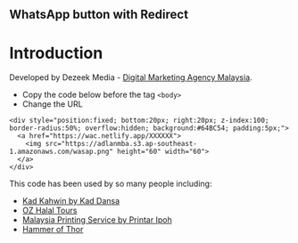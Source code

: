 ## WhatsApp button with Redirect

# Introduction

Developed by Dezeek Media - [Digital Marketing Agency Malaysia](https://dezeek.com "Dezeek - Digital Marketing Agency Malaysia").


* Copy the code below before the tag `<body>`
* Change the URL 

~~~~
<div style="position:fixed; bottom:20px; right:20px; z-index:100; border-radius:50%; overflow:hidden; background:#64BC54; padding:5px;">
  <a href="https://wac.netlify.app/XXXXXX">
    <img src="https://adlanmba.s3.ap-southeast-1.amazonaws.com/wasap.png" height="60" width="60">
  </a>
</div>
~~~~

This code has been used by so many people including:

* [Kad Kahwin by Kad Dansa](https://kaddansa.com "Kad Kahwin")
* [OZ Halal Tours](https://ozhalaltours.blogspot.com/ "OZ Halal Tours")
* [Malaysia Printing Service by Printar Ipoh](https://ipohprint.my "Perak Ipoh Printing service")
* [Hammer of Thor](https://hammerthor.asia "Hammer of Thor")
